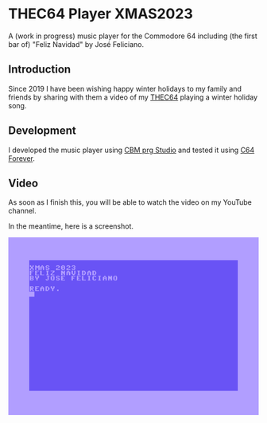 # THEC64 Player XMAS2023

A (work in progress) music player for the Commodore 64 including (the first bar of) "Feliz Navidad" by José Feliciano.

## Introduction

Since 2019 I have been wishing happy winter holidays to my family and friends by sharing with them a video of my [THEC64](https://retrogames.biz/thec64) playing a winter holiday song.

## Development

I developed the music player using [CBM prg Studio](https://www.ajordison.co.uk) and tested it using [C64 Forever](https://www.c64forever.com/).

## Video

As soon as I finish this, you will be able to watch the video on my YouTube channel.

In the meantime, here is a screenshot.

!["Feliz Navidad" on the Commodore 64](XMAS2023.png)


